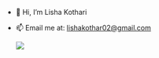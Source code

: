 - 👋 Hi, I’m Lisha Kothari
- 📫 Email me at: lishakothar02@gmail.com

     <img align="center" src="https://github-readme-stats.vercel.app/api/top-langs/?username=lishakothari&theme=<THEME_NAME>" />

<!---
lishakothari/lishakothari is a ✨ special ✨ repository because its `README.md` (this file) appears on your GitHub profile.
You can click the Preview link to take a look at your changes.
--->
